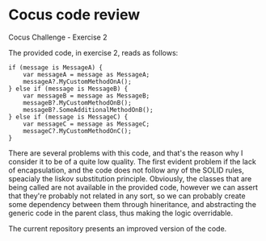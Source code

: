# Cocus code review
Cocus Challenge - Exercise 2

The provided code, in exercise 2, reads as follows:
```
if (message is MessageA) {
    var messageA = message as MessageA;
    messageA?.MyCustomMethodOnA();
} else if (message is MessageB) {
    var messageB = message as MessageB;
    messageB?.MyCustomMethodOnB();
    messageB?.SomeAdditionalMethodOnB();
} else if (message is MessageC) {
    var messageC = message as MessageC;
    messageC?.MyCustomMethodOnC();
}

```

There are several problems with this code, and that's the reason why I consider it to be of a quite low quality.
The first evident problem if the lack of encapsulation, and the code does not follow any of the SOLID rules, speacialy the liskov substitution principle. Obviously, the classes that are being called are not available in the provided code, however we can assert that they're probably not related in any sort, so we can probably create some dependency between them through hineritance, and abstracting the generic code in the parent class, thus making the logic overridable.

The current repository presents an improved version of the code.
